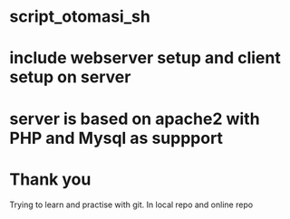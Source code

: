 # script_otomasi_sh
# include webserver setup and client setup on server
# server is based on apache2 with PHP and Mysql as suppport
# Thank you

Trying to learn and practise with git. In local repo and online repo
